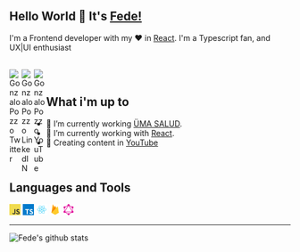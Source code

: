 ## Hello World 👋 It's [Fede!](https://gonzalopozzo.com)
I'm a Frontend developer with my ♥ in [React](https://reactjs.org). I'm a Typescript fan, and UX|UI enthusiast

<br/>

<a href="https://twitter.com/snowflakefede1">
<img align="left" alt="Gonzalo Pozzo Twitter" width="22px" src="https://icongr.am/fontawesome/twitter.svg?size=128&color=70c8ff" />
</a>
<a href="https://linkedin.fedesantana.com">
<img align="left" alt="Gonzalo Pozzo LinkedIN" width="22px" src="https://icongr.am/fontawesome/linkedin.svg?size=128&color=70c8ff" />
</a>
<a href="https://www.youtube.com/@snowflakefede8840">
<img align="left" alt="Gonzalo Pozzo YouTube" width="22px" src="https://icongr.am/fontawesome/youtube.svg?size=128&color=70c8ff" />
</a>

<br />

## What i'm up to

- 🔭 I’m currently working [ÜMA SALUD](https://umasalud.com/).
- 🌱 I’m currently working with [React](https://reactjs.org).
- 💬 Creating content in [YouTube](https://www.youtube.com/watch?v=_L8x-pLd-O4)

<br />

## Languages and Tools
<code><img height="20" src="https://raw.githubusercontent.com/github/explore/80688e429a7d4ef2fca1e82350fe8e3517d3494d/topics/javascript/javascript.png"></code>
<code><img height="20" src="https://raw.githubusercontent.com/github/explore/80688e429a7d4ef2fca1e82350fe8e3517d3494d/topics/typescript/typescript.png"></code>
<code><img height="20" src="https://raw.githubusercontent.com/github/explore/80688e429a7d4ef2fca1e82350fe8e3517d3494d/topics/react/react.png"></code>
<code><img height="20" src="https://raw.githubusercontent.com/github/explore/80688e429a7d4ef2fca1e82350fe8e3517d3494d/topics/firebase/firebase.png"></code>
<code><img height="20" src="https://raw.githubusercontent.com/github/explore/80688e429a7d4ef2fca1e82350fe8e3517d3494d/topics/graphql/graphql.png"></code>

---

![Fede's github stats](https://github-readme-stats.vercel.app/api?username=fedeSantana&show_icons=true&hide_border=true)
